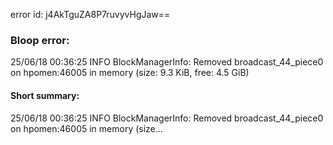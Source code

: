 error id: j4AkTguZA8P7ruvyvHgJaw==
### Bloop error:

25/06/18 00:36:25 INFO BlockManagerInfo: Removed broadcast_44_piece0 on hpomen:46005 in memory (size: 9.3 KiB, free: 4.5 GiB)
#### Short summary: 

25/06/18 00:36:25 INFO BlockManagerInfo: Removed broadcast_44_piece0 on hpomen:46005 in memory (size...